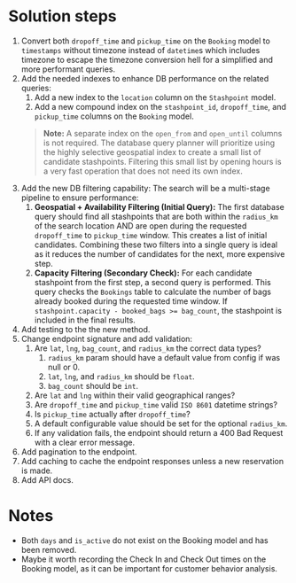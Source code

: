 # Solution steps
1. Convert both `dropoff_time` and `pickup_time` on the `Booking` model to `timestamps` without timezone instead of `datetime`s which includes timezone to escape the timezone conversion hell for a simplified and more performant queries.
2. Add the needed indexes to enhance DB performance on the related queries:
   1. Add a new index to the `location` column on the `Stashpoint` model.
   2. Add a new compound index on the `stashpoint_id`, `dropoff_time`, and `pickup_time` columns on the `Booking` model.
   > **Note:** A separate index on the `open_from` and `open_until` columns is not required. The database query planner will prioritize using the highly selective geospatial index to create a small list of candidate stashpoints. Filtering this small list by opening hours is a very fast operation that does not need its own index.
3. Add the new DB filtering capability:
   The search will be a multi-stage pipeline to ensure performance:
   1. **Geospatial + Availability Filtering (Initial Query):** The first database query should find all stashpoints that are both within the `radius_km` of the search location AND are open during the requested `dropoff_time` to `pickup_time` window. This creates a list of initial candidates. Combining these two filters into a single query is ideal as it reduces the number of candidates for the next, more expensive step.
   2. **Capacity Filtering (Secondary Check):** For each candidate stashpoint from the first step, a second query is performed. This query checks the `Bookings` table to calculate the number of bags already booked during the requested time window. If `stashpoint.capacity - booked_bags >= bag_count`, the stashpoint is included in the final results.
4. Add testing to the the new method.
5. Change endpoint signature and add validation:
   1. Are `lat`, `lng`, `bag_count`, and `radius_km` the correct data types?
      1. `radius_km` param should have a default value from config if was null or 0.
      2. `lat`, `lng`, and `radius_km` should be `float`.
      3. `bag_count` should be `int`.
   2. Are `lat` and `lng` within their valid geographical ranges?
   3. Are `dropoff_time` and `pickup_time` valid `ISO 8601` datetime strings?
   4. Is `pickup_time` actually after `dropoff_time`?
   5. A default configurable value should be set for the optional `radius_km`.
   6. If any validation fails, the endpoint should return a 400 Bad Request with a clear error message.
6. Add pagination to the endpoint.
7. Add caching to cache the endpoint responses unless a new reservation is made.
8. Add API docs.
 
# Notes
* Both `days` and `is_active` do not exist on the Booking model and has been removed.
* Maybe it worth recording the Check In and Check Out times on the Booking model, as it can be important for customer behavior analysis.
